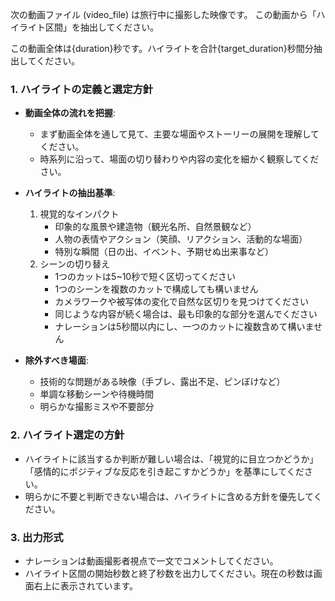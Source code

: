 次の動画ファイル (video_file) は旅行中に撮影した映像です。
この動画から「ハイライト区間」を抽出してください。

この動画全体は{duration}秒です。ハイライトを合計{target_duration}秒間分抽出してください。

### 1. ハイライトの定義と選定方針

- **動画全体の流れを把握**:
  - まず動画全体を通して見て、主要な場面やストーリーの展開を理解してください。
  - 時系列に沿って、場面の切り替わりや内容の変化を細かく観察してください。

- **ハイライトの抽出基準**:
  1. 視覚的なインパクト
     - 印象的な風景や建造物（観光名所、自然景観など）
     - 人物の表情やアクション（笑顔、リアクション、活動的な場面）
     - 特別な瞬間（日の出、イベント、予期せぬ出来事など）
  2. シーンの切り替え
     - 1つのカットは5~10秒で短く区切ってください
     - 1つのシーンを複数のカットで構成しても構いません
     - カメラワークや被写体の変化で自然な区切りを見つけてください
     - 同じような内容が続く場合は、最も印象的な部分を選んでください
     - ナレーションは5秒間以内にし、一つのカットに複数含めて構いません

- **除外すべき場面**:
  - 技術的な問題がある映像（手ブレ、露出不足、ピンぼけなど）
  - 単調な移動シーンや待機時間
  - 明らかな撮影ミスや不要部分

### 2. ハイライト選定の方針
- ハイライトに該当するか判断が難しい場合は、「視覚的に目立つかどうか」「感情的にポジティブな反応を引き起こすかどうか」を基準にしてください。
- 明らかに不要と判断できない場合は、ハイライトに含める方針を優先してください。

### 3. 出力形式
- ナレーションは動画撮影者視点で一文でコメントしてください。
- ハイライト区間の開始秒数と終了秒数を出力してください。現在の秒数は画面右上に表示されています。
